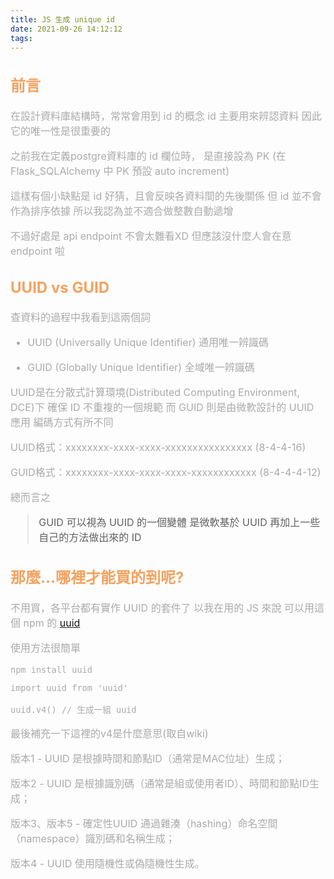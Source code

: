 ```yaml
---
title: JS 生成 unique id
date: 2021-09-26 14:12:12
tags:
---
```


<font size="3" color="#aaa">

## <font color="#f4a261">前言</font>


在設計資料庫結構時，常常會用到 id 的概念
id 主要用來辨認資料
因此它的唯一性是很重要的

之前我在定義postgre資料庫的 id 欄位時，
是直接設為 PK (在 Flask_SQLAlchemy 中 PK 預設 auto increment)

這樣有個小缺點是
id 好猜，且會反映各資料間的先後關係
但 id 並不會作為排序依據
所以我認為並不適合做整數自動遞增

不過好處是 api endpoint 不會太難看XD
但應該沒什麼人會在意 endpoint 啦

## <font color="#f4a261"> UUID vs GUID </font>

查資料的過程中我看到這兩個詞

- UUID (Universally Unique Identifier) 通用唯一辨識碼

- GUID (Globally Unique Identifier) 全域唯一辨識碼


UUID是在分散式計算環境(Distributed Computing Environment, DCE)下
確保 ID 不重複的一個規範
而 GUID 則是由微軟設計的 UUID 應用
編碼方式有所不同

UUID格式：xxxxxxxx-xxxx-xxxx-xxxxxxxxxxxxxxxx (8-4-4-16)

GUID格式：xxxxxxxx-xxxx-xxxx-xxxx-xxxxxxxxxxxx (8-4-4-4-12)

總而言之
> GUID 可以視為 UUID 的一個變體
> 是微軟基於 UUID 再加上一些自己的方法做出來的 ID

## <font color="#f4a261"> 那麼...哪裡才能買的到呢? </font>

不用買，各平台都有實作 UUID 的套件了
以我在用的 JS 來說
可以用這個 npm 的 [uuid](https://www.npmjs.com/package/uuid)

使用方法很簡單

```
npm install uuid
```

```
import uuid from 'uuid'

uuid.v4() // 生成一組 uuid
```

最後補充一下這裡的v4是什麼意思(取自wiki)

版本1 - UUID 是根據時間和節點ID（通常是MAC位址）生成；

版本2 - UUID 是根據識別碼（通常是組或使用者ID）、時間和節點ID生成；

版本3、版本5 - 確定性UUID 通過雜湊（hashing）命名空間（namespace）識別碼和名稱生成；

版本4 - UUID 使用隨機性或偽隨機性生成。